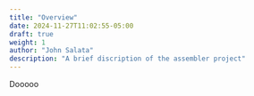 ```yaml
---
title: "Overview"
date: 2024-11-27T11:02:55-05:00
draft: true
weight: 1
author: "John Salata"
description: "A brief discription of the assembler project"
---
```


Dooooo